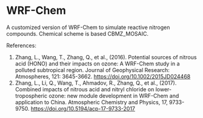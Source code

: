 # WRF-Chem
A customized version of WRF-Chem to simulate reactive nitrogen compounds. Chemical scheme is based CBMZ_MOSAIC.

References:
1. Zhang, L., Wang, T., Zhang, Q., et al., (2016). Potential sources of nitrous acid (HONO) and their impacts on ozone: A WRF-Chem study in a polluted subtropical region. Journal of Geophysical Research: Atmospheres, 121: 3645-3662. https://doi.org/10.1002/2015JD024468
2. Zhang, L., Li, Q., Wang, T., Ahmadov, R., Zhang, Q., et al., (2017). Combined impacts of nitrous acid and nitryl chloride on lower-tropospheric ozone: new module development in WRF-Chem and application to China. Atmospheric Chemistry and Physics, 17, 9733-9750. https://doi.org/10.5194/acp-17-9733-2017
